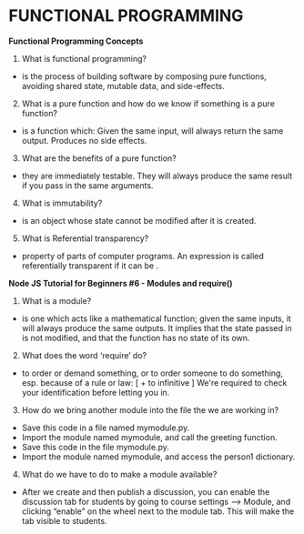 # FUNCTIONAL PROGRAMMING

**Functional Programming Concepts**


1.  What is functional programming?

  - is the process of building software by composing pure functions, avoiding
    shared state, mutable data, and side-effects.


2. What is a pure function and how do we know if something is a pure function?

  - is a function which: Given the same input, will always return the same output.
    Produces no side effects.


3. What are the benefits of a pure function?

  - they are immediately testable. They will always produce the same result if 
    you pass in the same arguments.


4. What is immutability?

  - is an object whose state cannot be modified after it is created.


5. What is Referential transparency?

  - property of parts of computer programs. An expression is called referentially transparent if it can be .




**Node JS Tutorial for Beginners #6 - Modules and require()**

1. What is a module?

  -  is one which acts like a mathematical function; given the same inputs, it
     will always produce the same outputs. It implies that the state passed in is
     not modified, and that the function has no state of its own.

2. What does the word ‘require’ do?

  - to order or demand something, or to order someone to do something, esp. because of 
    a rule or law: [ + to infinitive ] We're required to check your identification before letting you in.

3. How do we bring another module into the file the we are working in?

  - Save this code in a file named mymodule.py. 
  - Import the module named mymodule, and call the greeting function.
  - Save this code in the file mymodule.py. 
  - Import the module named mymodule, and access the person1 dictionary.


4. What do we have to do to make a module available?

  - After we create and then publish a discussion, you can enable the discussion tab 
    for students by going to course settings –> Module, and clicking “enable” on the 
    wheel next to the module tab. This will make the tab visible to students.